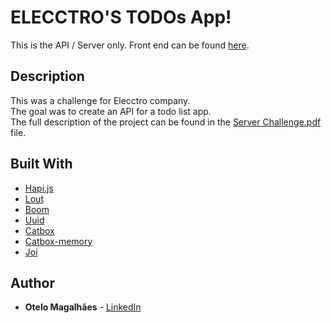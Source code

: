 # ELECCTRO'S TODOs App!
This is the API / Server only.
Front end can be found [here](https://github.com/otelom/Elecctro-React-Challenge).
## Description

This was a challenge for Elecctro company.  
The goal was to create an API for a todo list app.  
The full description of the project can be found in the [Server Challenge.pdf](https://github.com/otelom/Elecctro-Back-End-Challenge/blob/master/Server%20Challenge.pdf) file.


## Built With 
* [Hapi.js](https://hapijs.com)
* [Lout](https://github.com/hapijs/joi)
* [Boom](https://github.com/hapijs/boom)
* [Uuid](https://github.com/kelektiv/node-uuid)
* [Catbox](https://github.com/hapijs/catbox)
* [Catbox-memory](https://github.com/hapijs/catbox-memory)
* [Joi](https://github.com/hapijs/joi)


## Author

* **Otelo Magalhães** - [LinkedIn](https://www.linkedin.com/in/otelom/)
